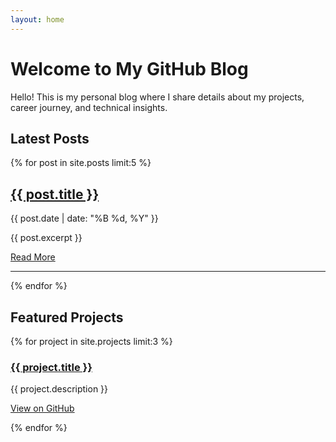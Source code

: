 ```yaml
---
layout: home
---
```


# Welcome to My GitHub Blog

Hello! This is my personal blog where I share details about my projects, career journey, and technical insights.

## Latest Posts

{% for post in site.posts limit:5 %}
  <div class="post-preview">
    <h2><a href="{{ post.url | relative_url }}">{{ post.title }}</a></h2>
    <p class="post-meta">{{ post.date | date: "%B %d, %Y" }}</p>
    <p>{{ post.excerpt }}</p>
    <a href="{{ post.url | relative_url }}">Read More</a>
  </div>
  <hr>
{% endfor %}

## Featured Projects

{% for project in site.projects limit:3 %}
  <div class="project-card">
    <h3><a href="{{ project.url | relative_url }}">{{ project.title }}</a></h3>
    <p>{{ project.description }}</p>
    <p><a href="{{ project.github_link }}" target="_blank">View on GitHub</a></p>
  </div>
{% endfor %} 